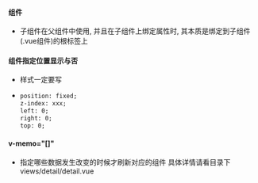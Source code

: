 #### 组件
 - 子组件在父组件中使用, 并且在子组件上绑定属性时, 其本质是绑定到子组件(.vue组件)的根标签上

#### 组件指定位置显示与否
 - 样式一定要写

 - ```html
   position: fixed;
   z-index: xxx;
   left: 0;
   right: 0;
   top: 0;
   ```

#### v-memo="[]"
 - 指定哪些数据发生改变的时候才刷新对应的组件 具体详情请看目录下views/detail/detail.vue